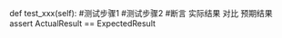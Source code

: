 def test_xxx(self):
    #测试步骤1
    #测试步骤2
    #断言 实际结果 对比 预期结果
    assert ActualResult == ExpectedResult
